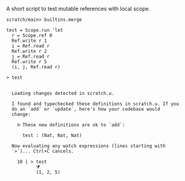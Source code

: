 A short script to test mutable references with local scope.

``` ucm :hide
scratch/main> builtins.merge
```

``` unison
test = Scope.run 'let
  r = Scope.ref 0
  Ref.write r 1
  i = Ref.read r
  Ref.write r 2
  j = Ref.read r
  Ref.write r 5
  (i, j, Ref.read r)

> test
```

``` ucm :added-by-ucm

  Loading changes detected in scratch.u.

  I found and typechecked these definitions in scratch.u. If you
  do an `add` or `update`, here's how your codebase would
  change:

    ⍟ These new definitions are ok to `add`:
    
      test : (Nat, Nat, Nat)

  Now evaluating any watch expressions (lines starting with
  `>`)... Ctrl+C cancels.

    10 | > test
           ⧩
           (1, 2, 5)
```
